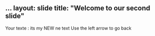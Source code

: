 ...
layout: slide
title: "Welcome to our second slide"
------
Your texte : its my NEW ne text
Use the left arrow to go back
